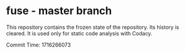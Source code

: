 # fuse - master branch

This repository contains the frozen state of the repository.
Its history is cleared. It is used only for static code
analysis with Codacy.

Commit Time: 1716266073